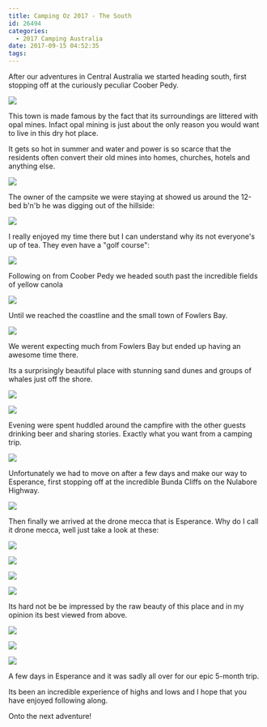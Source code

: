 ```yaml
---
title: Camping Oz 2017 - The South
id: 26494
categories:
  - 2017 Camping Australia
date: 2017-09-15 04:52:35
tags:
---
```


After our adventures in Central Australia we started heading south, first stopping off at the curiously peculiar Coober Pedy.

[![](https://aboveunder.com/wp-content/uploads/2017/10/IMG_1106-1024x683.jpg)](https://aboveunder.com/wp-content/uploads/2017/10/IMG_1106.jpg)

This town is made famous by the fact that its surroundings are littered with opal mines. Infact opal mining is just about the only reason you would want to live in this dry hot place.

It gets so hot in summer and water and power is so scarce that the residents often convert their old mines into homes, churches, hotels and anything else.

[![](https://aboveunder.com/wp-content/uploads/2017/10/01-4-975x1024.jpg)](https://aboveunder.com/wp-content/uploads/2017/10/01-4.jpg)

The owner of the campsite we were staying at showed us around the 12-bed b'n'b he was digging out of the hillside:

[![](https://aboveunder.com/wp-content/uploads/2017/10/IMG_1084-1024x683.jpg)](https://aboveunder.com/wp-content/uploads/2017/10/IMG_1084.jpg)

I really enjoyed my time there but I can understand why its not everyone's up of tea. They even have a "golf course":

[![](https://aboveunder.com/wp-content/uploads/2017/10/IMG_1100-1024x558.jpg)](https://aboveunder.com/wp-content/uploads/2017/10/IMG_1100.jpg)

Following on from Coober Pedy we headed south past the incredible fields of yellow canola

[![](https://aboveunder.com/wp-content/uploads/2017/10/Fields-of-Yellow-1024x768.jpg)](https://aboveunder.com/wp-content/uploads/2017/10/Fields-of-Yellow.jpg)

Until we reached the coastline and the small town of Fowlers Bay.

[![](https://aboveunder.com/wp-content/uploads/2017/10/01-6-1024x238.jpg)](https://aboveunder.com/wp-content/uploads/2017/10/01-6.jpg)

We werent expecting much from Fowlers Bay but ended up having an awesome time there.

Its a surprisingly beautiful place with stunning sand dunes and groups of whales just off the shore.

[![](https://aboveunder.com/wp-content/uploads/2017/10/Fowlers-Dunes-1024x768.jpg)](https://aboveunder.com/wp-content/uploads/2017/10/Fowlers-Dunes.jpg)

[![](https://aboveunder.com/wp-content/uploads/2017/10/Whale-Time-1024x768.jpg)](https://aboveunder.com/wp-content/uploads/2017/10/Whale-Time.jpg)

Evening were spent huddled around the campfire with the other guests drinking beer and sharing stories. Exactly what you want from a camping trip.

[![](https://aboveunder.com/wp-content/uploads/2017/10/IMG_1210-1024x683.jpg)](https://aboveunder.com/wp-content/uploads/2017/10/IMG_1210.jpg)

Unfortunately we had to move on after a few days and make our way to Esperance, first stopping off at the incredible Bunda Cliffs on the Nulabore Highway.

[![](https://aboveunder.com/wp-content/uploads/2017/10/Bunda-Cliffs-from-the-Side-1024x768.jpg)](https://aboveunder.com/wp-content/uploads/2017/10/Bunda-Cliffs-from-the-Side.jpg)

Then finally we arrived at the drone mecca that is Esperance. Why do I call it drone mecca, well just take a look at these:

[![](https://aboveunder.com/wp-content/uploads/2017/10/Lucky-Bay-Horizontal-1024x768.jpg)](https://aboveunder.com/wp-content/uploads/2017/10/Lucky-Bay-Horizontal.jpg)

[![](https://aboveunder.com/wp-content/uploads/2017/10/Hellfire-Mixture-1024x768.jpg)](https://aboveunder.com/wp-content/uploads/2017/10/Hellfire-Mixture.jpg)

[![](https://aboveunder.com/wp-content/uploads/2017/10/Esperance-Whites-and-Blacks-1024x768.jpg)](https://aboveunder.com/wp-content/uploads/2017/10/Esperance-Whites-and-Blacks.jpg)

[![](https://aboveunder.com/wp-content/uploads/2017/10/Sunset-Sky-Surf-in-Esperance-1024x768.jpg)](https://aboveunder.com/wp-content/uploads/2017/10/Sunset-Sky-Surf-in-Esperance.jpg)

Its hard not be be impressed by the raw beauty of this place and in my opinion its best viewed from above.

[![](https://aboveunder.com/wp-content/uploads/2017/10/Esperance-Wave-of-Light-1024x768.jpg)](https://aboveunder.com/wp-content/uploads/2017/10/Esperance-Wave-of-Light.jpg)

[![](https://aboveunder.com/wp-content/uploads/2017/10/Lucky-Bay-Vertical-1024x768.jpg)](https://aboveunder.com/wp-content/uploads/2017/10/Lucky-Bay-Vertical.jpg)

[![](https://aboveunder.com/wp-content/uploads/2017/10/Esperance-Beach-1024x768.jpg)](https://aboveunder.com/wp-content/uploads/2017/10/Esperance-Beach.jpg)

A few days in Esperance and it was sadly all over for our epic 5-month trip.

Its been an incredible experience of highs and lows and I hope that you have enjoyed following along.

Onto the next adventure!